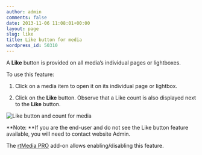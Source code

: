 ```yaml
---
author: admin
comments: false
date: 2013-11-06 11:08:01+00:00
layout: page
slug: like
title: Like button for media
wordpress_id: 50310
---
```


A **Like** button is provided on all media’s individual pages or lightboxes.

To use this feature:



	
  1. Click on a media item to open it on its individual page or lightbox.

	
  2. Click on the **Like** button. Observe that a Like count is also displayed next to the **Like** button.


![Like button and count for media ](https://rtcamp.com/wp-content/uploads/2013/11/like.png)

**Note: **If you are the end-user and do not see the Like button feature available, you will need to contact website Admin.

The [rtMedia PRO](https://rtcamp.com/store/rtmedia-pro/) add-on allows enabling/disabling this feature.
